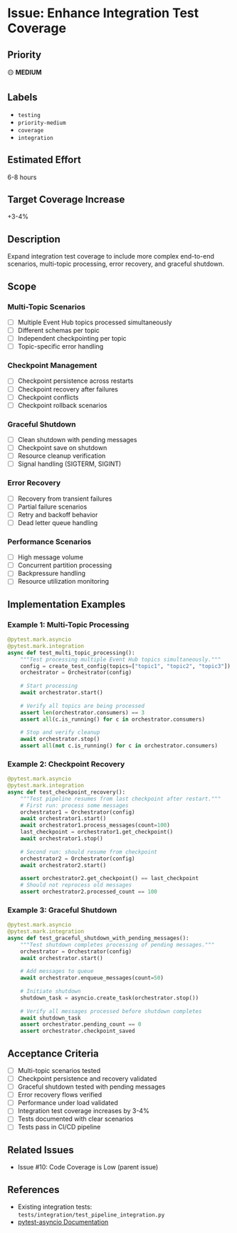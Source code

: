 # Issue: Enhance Integration Test Coverage

## Priority
🟡 **MEDIUM**

## Labels
- `testing`
- `priority-medium`
- `coverage`
- `integration`

## Estimated Effort
6-8 hours

## Target Coverage Increase
+3-4%

## Description

Expand integration test coverage to include more complex end-to-end scenarios, multi-topic processing, error recovery, and graceful shutdown.

## Scope

### Multi-Topic Scenarios
- [ ] Multiple Event Hub topics processed simultaneously
- [ ] Different schemas per topic
- [ ] Independent checkpointing per topic
- [ ] Topic-specific error handling

### Checkpoint Management
- [ ] Checkpoint persistence across restarts
- [ ] Checkpoint recovery after failures
- [ ] Checkpoint conflicts
- [ ] Checkpoint rollback scenarios

### Graceful Shutdown
- [ ] Clean shutdown with pending messages
- [ ] Checkpoint save on shutdown
- [ ] Resource cleanup verification
- [ ] Signal handling (SIGTERM, SIGINT)

### Error Recovery
- [ ] Recovery from transient failures
- [ ] Partial failure scenarios
- [ ] Retry and backoff behavior
- [ ] Dead letter queue handling

### Performance Scenarios
- [ ] High message volume
- [ ] Concurrent partition processing
- [ ] Backpressure handling
- [ ] Resource utilization monitoring

## Implementation Examples

### Example 1: Multi-Topic Processing
```python
@pytest.mark.asyncio
@pytest.mark.integration
async def test_multi_topic_processing():
    """Test processing multiple Event Hub topics simultaneously."""
    config = create_test_config(topics=["topic1", "topic2", "topic3"])
    orchestrator = Orchestrator(config)
    
    # Start processing
    await orchestrator.start()
    
    # Verify all topics are being processed
    assert len(orchestrator.consumers) == 3
    assert all(c.is_running() for c in orchestrator.consumers)
    
    # Stop and verify cleanup
    await orchestrator.stop()
    assert all(not c.is_running() for c in orchestrator.consumers)
```

### Example 2: Checkpoint Recovery
```python
@pytest.mark.asyncio
@pytest.mark.integration
async def test_checkpoint_recovery():
    """Test pipeline resumes from last checkpoint after restart."""
    # First run: process some messages
    orchestrator1 = Orchestrator(config)
    await orchestrator1.start()
    await orchestrator1.process_messages(count=100)
    last_checkpoint = orchestrator1.get_checkpoint()
    await orchestrator1.stop()
    
    # Second run: should resume from checkpoint
    orchestrator2 = Orchestrator(config)
    await orchestrator2.start()
    
    assert orchestrator2.get_checkpoint() == last_checkpoint
    # Should not reprocess old messages
    assert orchestrator2.processed_count == 100
```

### Example 3: Graceful Shutdown
```python
@pytest.mark.asyncio
@pytest.mark.integration
async def test_graceful_shutdown_with_pending_messages():
    """Test shutdown completes processing of pending messages."""
    orchestrator = Orchestrator(config)
    await orchestrator.start()
    
    # Add messages to queue
    await orchestrator.enqueue_messages(count=50)
    
    # Initiate shutdown
    shutdown_task = asyncio.create_task(orchestrator.stop())
    
    # Verify all messages processed before shutdown completes
    await shutdown_task
    assert orchestrator.pending_count == 0
    assert orchestrator.checkpoint_saved
```

## Acceptance Criteria

- [ ] Multi-topic scenarios tested
- [ ] Checkpoint persistence and recovery validated
- [ ] Graceful shutdown tested with pending messages
- [ ] Error recovery flows verified
- [ ] Performance under load validated
- [ ] Integration test coverage increases by 3-4%
- [ ] Tests documented with clear scenarios
- [ ] Tests pass in CI/CD pipeline

## Related Issues

- Issue #10: Code Coverage is Low (parent issue)

## References

- Existing integration tests: `tests/integration/test_pipeline_integration.py`
- [pytest-asyncio Documentation](https://pytest-asyncio.readthedocs.io/)
